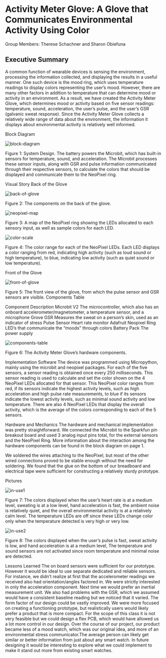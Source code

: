 # Activity Meter Glove: A Glove that Communicates Environmental Activity Using Color

Group Members: Therese Schachner and Sharon Obiefuna

## Executive Summary
A common function of wearable devices is sensing the environment, processing the information collected, and displaying the results in a useful manner. One such device is the mood ring, which uses temperature readings to display colors representing the user’s mood. However, there are many other factors in addition to temperature that can determine mood or activity in an environment. As a result, we have created the Activity Meter Glove, which determines mood or activity based on five sensor readings: temperature, sound, acceleration, the user’s pulse, and the user’s GSR (galvanic sweat response). Since the Activity Meter Glove collects a relatively wide range of data about the environment, the information it displays about environmental activity is relatively well informed.

Block Diagram

![block-diagram](images/fig1-blockdiagram.png)

Figure 1: System Design. The battery powers the Microbit, which has built-in sensors for temperature, sound, and acceleration. The Microbit processes these sensor inputs, along with GSR and pulse information communicated through their respective sensors, to calculate the colors that should be displayed and communicate them to the NeoPixel ring.

Visual Story 
Back of the Glove

![back-of-glove](images/fig2-backofglove.png)

Figure 2: The components on the back of the glove.

![neopixel-map](images/fig3-neopixelmap.png)

Figure 3: A map of the NeoPixel ring showing the LEDs allocated to each sensory input, as well as sample colors for each LED.

![color-scale](images/fig4-colorscale.png)

Figure 4: The color range for each of the NeoPixel LEDs. Each LED displays a color ranging from red, indicating high activity (such as loud sound or high temperature), to blue, indicating low activity (such as quiet sound or low temperature).

Front of the Glove

![front-of-glove](images/fig5-frontofglove.png)

Figure 5: The front view of the glove, from which the pulse sensor and GSR sensors are visible.
Components Table

Component
Description
Microbit V2
The microcontroller, which also has an onboard accelerometer/magnetometer, a temperature sensor, and a microphone
Grove GSR
Measures the sweat on a person’s skin, used as an indicator of stress
Pulse Sensor
Heart rate monitor
Adafruit Neopixel Ring
LED’s that communicate the “moods” through colors
Battery Pack
The power supply

![components-table](images/fig6-componentstable.jpg)

Figure 6: The Activity Meter Glove’s hardware components.

Implementation
Software
The device was programmed using Micropython, mainly using the microbit and neopixel packages. For each of the five sensors, a sensor reading is obtained once every 250 milliseconds. This sensor reading is used to calculate and set the color shown on the 4 NeoPixel LEDs allocated for that sensor. This NeoPixel color ranges from red, if its sensors indicate the highest activity levels, such as high acceleration and high pulse rate measurements, to blue if its sensors indicate the lowest activity levels, such as minimal sound activity and low temperature. There are also 4 NeoPixel LEDs that display the overall activity, which is the average of the colors corresponding to each of the 5 sensors.

Hardware and Mechanics
The hardware and mechanical implementation was pretty straightforward. We connected the Microbit to the Sparkfun pin breakout board and used 3 analog input pins total, for the external sensors and the NeoPixel Ring. More information about the interaction among the hardware components can be found in the block diagram on page 1.

We soldered the wires attaching to the NeoPixel, but most of the other wired connections proved to be stable enough without the need for soldering. We found that the glue on the bottom of our breadboard and electrical tape were sufficient for constructing a relatively sturdy prototype.

Pictures

![in-use1](images/fig7-inuse1.jpg)

Figure 7: The colors displayed when the user’s heart rate is at a medium level, sweating is at a low level, hand acceleration is fast, the ambient noise is relatively quiet, and the overall environmental activity is at a relatively calm level. The temperature LEDs are off since these LEDs change color only when the temperature detected is very high or very low. 

![in-use2](images/fig8-inuse2.jpg)

Figure 8: The colors displayed when the user’s pulse is fast, sweat activity is low, and hand acceleration is at a medium level, The temperature and sound sensors are not activated since room temperature and minimal noise are detected.

Lessons Learned
The on board sensors were sufficient for our prototype. However it would be ideal to use separate dedicated and reliable sensors. For instance, we didn’t realize at first that the accelerometer readings we received also had orientation/angles factored in. We were strictly interested in only the acceleration component. Next time we would prefer an inertial measurement unit. We also had problems with the GSR, which we assumed would have a consistent baseline reading but we noticed that it varied.
The form factor of our design could be vastly improved. We were more focused on creating a functioning prototype, but realistically users would likely prefer a product that is more compact. For the scope of this class it is not very feasible but we could design a flex PCB, which would have allowed us a lot more control in our design.
Over the course of our project, our product became less of a mood watch, which was our original idea, and more of an environmental stress communicator.The average person can likely get similar or better information from just about any smart watch. In future designing it would be interesting to explore what we could implement to make it stand out more from existing smart watches. 
